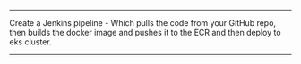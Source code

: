 **********************************************************************************************************************************************************************

 Create a Jenkins pipeline - Which pulls the code from your GitHub repo, then builds the docker image and pushes it to the ECR and then deploy to eks cluster.

***********************************************************************************************************************************************************************

